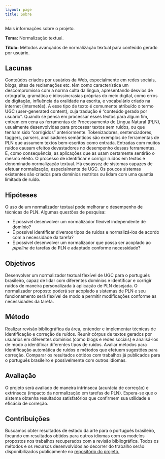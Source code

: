```yaml
---
layout: page
title: Sobre
---
```


<p class="message">
  Mais informações sobre o projeto.
</p>

**Tema:** Normalização textual.

**Título:** Métodos avançados de normalização textual para conteúdo gerado por usuário.

## Lacunas

Conteúdos criados por usuários da Web, especialmente em redes sociais, blogs, sites de reclamações etc. têm como característica um descompromisso com a norma culta da língua, apresentando desvios de 
ortografia, gramática e idiossincrasias próprias do meio digital, como erros de digitação, influência da oralidade na escrita, e vocabulário criado na internet (internetês). 
A esse tipo de texto é comumente atribuído o termo UGC (user-generated content), cuja tradução é “conteúdo gerado por usuário”. Quando se pensa em processar esses textos para algum fim, 
entram em cena as ferramentas de Processamento de Língua Natural (PLN), usualmente desenvolvidas para processar textos sem ruídos, ou que tenham sido “corrigidos” anteriormente. 
Tokenizadores, sentenciadores, taggers, parsers, analisadores semânticos são exemplos de ferramentas de PLN que assumem textos bem-escritos como entrada. Entradas com muitos ruídos causam efeitos 
devastadores no desempenho dessas ferramentas. E, como consequência, as aplicações que as usam certamente sentirão o mesmo efeito. O processo de identificar e corrigir ruídos em textos é denominado normalização textual. Há escassez de sistemas capazes de efetuar normalização, especialmente de UGC. Os poucos sistemas 
existentes são criados para domínios restritos ou lidam com uma quantia limitada de ruído.

## Hipóteses

O uso de um normalizador textual pode melhorar o desempenho de técnicas de PLN. Algumas questões de pesquisa:

* É possível desenvolver um normalizador flexível independente de domínio?
* É possível identificar diversos tipos de ruídos e normalizá-los de acordo com a necessidade da tarefa?
* É possível desenvolver um normalizador que possa ser acoplado ao *pipeline* de tarefas de PLN e adaptado conforme necessidade?

## Objetivos

Desenvolver um normalizador textual flexível de UGC para o
português brasileiro, capaz de lidar com diferentes domínios e identificar e corrigir ruídos de maneira personalizada à aplicação de PLN desejada. O normalizador proposto poderá ser acoplado 
a sistemas de PLN e seu funcionamento será flexível de modo a permitir modificações conforme as necessidades da tarefa. 

## Método

Realizar revisão bibliográfica da área, entender e implementar técnicas de identificação e correção de ruídos. Reunir córpus de textos gerados por usuários em diferentes 
domínios (como blogs e redes sociais) e analisá-los de modo a identificar diferentes tipos de ruídos. Avaliar métodos para identificação automática de ruídos e métodos que efetuem 
sugestões para correção. Comparar os resultados obtidos com trabalhos já publicados para o português brasileiro e possivelmente com outros idiomas.

## Avaliação

O projeto será avaliado de maneira intrínseca (acurácia de correção) e extrínseca (impacto da normalização em tarefas de PLN). Espera-se que o sistema obtenha
resultados satisfatórios que confirmem sua utilidade e eficácia de correção.

## Contribuições

Buscamos obter resultados de estado da arte para o português brasileiro, focando em resultados obtidos para outros idiomas com os modelos propostos nos trabalhos recuperados com a revisão bibliográfica.
Todos os métodos e os recursos desenvolvidos ao decorrer do trabalho serão disponibilizados publicamente no [repositório do projeto.](https://github.com/tfcbertaglia/ugcnormal)
